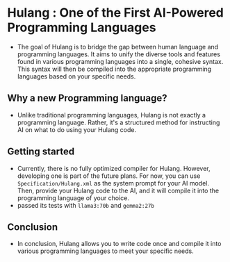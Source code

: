 # Hulang : One of the First AI-Powered Programming Languages

- The goal of Hulang is to bridge the gap between human language and programming languages. It aims to unify the diverse tools and features found in various programming languages into a single, cohesive syntax. This syntax will then be compiled into the appropriate programming languages based on your specific needs.


## Why a new Programming language?
- Unlike traditional programming languages, Hulang is not exactly a programming language. Rather, it's a structured method for instructing AI on what to do using your Hulang code.

## Getting started
- Currently, there is no fully optimized compiler for Hulang. However, developing one is part of the future plans. For now, you can use `Specification/Hulang.xml` as the system prompt for your AI model. Then, provide your Hulang code to the AI, and it will compile it into the programming language of your choice.
- passed its tests with `llama3:70b` and `gemma2:27b`

## Conclusion
- In conclusion, Hulang allows you to write code once and compile it into various programming languages to meet your specific needs.
